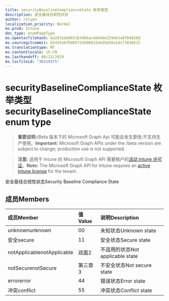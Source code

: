 ```yaml
---
title: securityBaselineComplianceState 枚举类型
description: 安全基线合规性状态
author: rolyon
localization_priority: Normal
ms.prod: Intune
doc_type: enumPageType
ms.openlocfilehash: 6a287ede8651b3466acdd4ebe229eb1a0f84810d
ms.sourcegitcommit: b5425ebf648572569b032ded5b56e1dcf3830515
ms.translationtype: MT
ms.contentlocale: zh-CN
ms.lasthandoff: 08/13/2019
ms.locfileid: "36319375"
---
```

# <a name="securitybaselinecompliancestate-enum-type"></a><span data-ttu-id="26c16-103">securityBaselineComplianceState 枚举类型</span><span class="sxs-lookup"><span data-stu-id="26c16-103">securityBaselineComplianceState enum type</span></span>

> <span data-ttu-id="26c16-104">**重要说明:**/Beta 版本下的 Microsoft Graph Api 可能会发生更改;不支持生产使用。</span><span class="sxs-lookup"><span data-stu-id="26c16-104">**Important:** Microsoft Graph APIs under the /beta version are subject to change; production use is not supported.</span></span>

> <span data-ttu-id="26c16-105">**注意:** 适用于 Intune 的 Microsoft Graph API 需要租户的[活动 Intune 许可证](https://go.microsoft.com/fwlink/?linkid=839381)。</span><span class="sxs-lookup"><span data-stu-id="26c16-105">**Note:** The Microsoft Graph API for Intune requires an [active Intune license](https://go.microsoft.com/fwlink/?linkid=839381) for the tenant.</span></span>

<span data-ttu-id="26c16-106">安全基线合规性状态</span><span class="sxs-lookup"><span data-stu-id="26c16-106">Security Baseline Compliance State</span></span>

## <a name="members"></a><span data-ttu-id="26c16-107">成员</span><span class="sxs-lookup"><span data-stu-id="26c16-107">Members</span></span>
|<span data-ttu-id="26c16-108">成员</span><span class="sxs-lookup"><span data-stu-id="26c16-108">Member</span></span>|<span data-ttu-id="26c16-109">值</span><span class="sxs-lookup"><span data-stu-id="26c16-109">Value</span></span>|<span data-ttu-id="26c16-110">说明</span><span class="sxs-lookup"><span data-stu-id="26c16-110">Description</span></span>|
|:---|:---|:---|
|<span data-ttu-id="26c16-111">unknown</span><span class="sxs-lookup"><span data-stu-id="26c16-111">unknown</span></span>|<span data-ttu-id="26c16-112">0</span><span class="sxs-lookup"><span data-stu-id="26c16-112">0</span></span>|<span data-ttu-id="26c16-113">未知状态</span><span class="sxs-lookup"><span data-stu-id="26c16-113">Unknown state</span></span>|
|<span data-ttu-id="26c16-114">安全</span><span class="sxs-lookup"><span data-stu-id="26c16-114">secure</span></span>|<span data-ttu-id="26c16-115">1</span><span class="sxs-lookup"><span data-stu-id="26c16-115">1</span></span>|<span data-ttu-id="26c16-116">安全状态</span><span class="sxs-lookup"><span data-stu-id="26c16-116">Secure state</span></span>|
|<span data-ttu-id="26c16-117">notApplicable</span><span class="sxs-lookup"><span data-stu-id="26c16-117">notApplicable</span></span>|<span data-ttu-id="26c16-118">双面</span><span class="sxs-lookup"><span data-stu-id="26c16-118">2</span></span>|<span data-ttu-id="26c16-119">不适用的状态</span><span class="sxs-lookup"><span data-stu-id="26c16-119">Not applicable state</span></span>|
|<span data-ttu-id="26c16-120">notSecure</span><span class="sxs-lookup"><span data-stu-id="26c16-120">notSecure</span></span>|<span data-ttu-id="26c16-121">第三章</span><span class="sxs-lookup"><span data-stu-id="26c16-121">3</span></span>|<span data-ttu-id="26c16-122">不安全状态</span><span class="sxs-lookup"><span data-stu-id="26c16-122">Not secure state</span></span>|
|<span data-ttu-id="26c16-123">error</span><span class="sxs-lookup"><span data-stu-id="26c16-123">error</span></span>|<span data-ttu-id="26c16-124">4</span><span class="sxs-lookup"><span data-stu-id="26c16-124">4</span></span>|<span data-ttu-id="26c16-125">错误状态</span><span class="sxs-lookup"><span data-stu-id="26c16-125">Error state</span></span>|
|<span data-ttu-id="26c16-126">冲突</span><span class="sxs-lookup"><span data-stu-id="26c16-126">conflict</span></span>|<span data-ttu-id="26c16-127">5</span><span class="sxs-lookup"><span data-stu-id="26c16-127">5</span></span>|<span data-ttu-id="26c16-128">冲突状态</span><span class="sxs-lookup"><span data-stu-id="26c16-128">Conflict state</span></span>|



